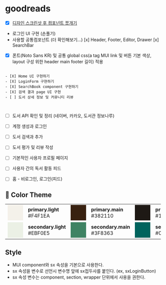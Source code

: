 # goodreads

- [x] [디자인 스크린샷 후 컴포넌트 쪼개기]((https://www.figma.com/file/5gEzxwmNHwav14bwg6Ak3Q/%EC%BB%B4%ED%8F%AC%EB%84%8C%ED%8A%B8-%EC%AA%BC%EA%B0%9C%EA%B8%B0?type=design&node-id=37-99&mode=design&t=BjTAn795MOb39f0t-4))

- 로그인 UI 구현 (손풀기)
- 사용할 공통컴포넌트 (더 확인해보기...) 
  [x] Header, Footer, Editor, Drawer
  [x] SearchBar
- [x] 폰트(Noto Sans KR) 및 공통 global css(a tag MUI link 및 버튼 기본 색상, layout 구성 위한 header main footer 길이) 적용


``````

- [X] Home UI 구현하기
- [X] LoginForm 구현하기
- [X] SearchBook component 구현하기
- [X] 검색 결과 page UI 구현
- [ ] 도서 상세 정보 및 커뮤니티 리뷰



``````

- [ ] 도서 API 확인 및 정리 (네이버, 카카오, 도서관 정보나루)

- [ ] 계정 생성과 로그인
- [ ] 도서 검색과 추가
- [ ] 도서 평가 및 리뷰 작성
- [ ] 기본적인 사용자 프로필 페이지
- [ ] 사용자 간의 독서 활동 피드
- [ ] 홈 - 비로그인, 로그인(피드)



## 🎨 Color Theme

<table>
  <tr>
    <td>
      <div style="width:50px; height:50px; background-color: #F4F1EA;"></div>
    </td>
    <td><b>primary.light </b><br/>#F4F1EA</td>
    <td>
      <div style="width:50px; height:50px; background-color: #382110;"></div>
    </td>
    <td><b>primary.main </b><br/>#382110</td>
    <td>
      <div style="width:50px; height:50px; background-color: #1E1915;"></div>
    </td>
    <td><b>primary.dark </b><br/>#1E1915</td>
  </tr>
    <tr>
    <td>
      <div style="width:50px; height:50px; background-color: #EBF0E5;"></div>
    </td>
    <td><b>secondary.light </b><br/>#EBF0E5</td>
    <td>
      <div style="width:50px; height:50px; background-color: #3F8363;"></div>
    </td>
    <td><b>secondary.main </b><br/>#3F8363</td>
    <td>
      <div style="width:50px; height:50px; background-color: #00635D;"></div>
    </td>
    <td><b>secondary.dark </b><br/>#00635D</td>
  </tr>
</table>


## Style
- MUI component와 sx 속성을 기본으로 사용한다.
- sx 속성을 변수로 선언시 변수명 앞에 sx접두사를 붙인다. (ex, sxLoginButton)
- sx 속성 변수는 component, section, wrapper 단위에서 사용을 권한다.
